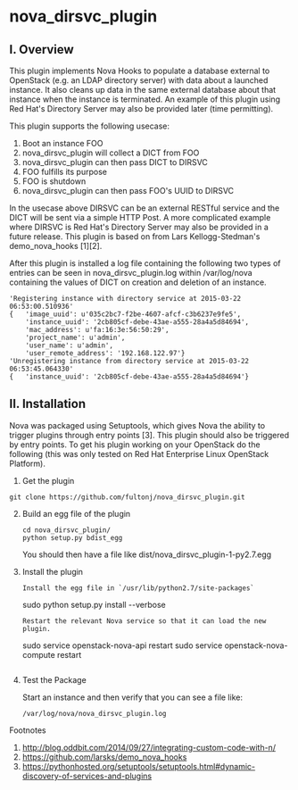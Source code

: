 # nova_dirsvc_plugin

## I. Overview

This plugin implements Nova Hooks to populate a database external to
OpenStack (e.g. an LDAP directory server) with data about a launched 
instance. It also cleans up data in the same external database about
that instance when the instance is terminated. An example of this
plugin using Red Hat's Directory Server may also be provided later 
(time permitting). 

This plugin supports the following usecase: 

1. Boot an instance FOO
2. nova_dirsvc_plugin will collect a DICT from FOO
3. nova_dirsvc_plugin can then pass DICT to DIRSVC 
4. FOO fulfills its purpose 
5. FOO is shutdown
6. nova_dirsvc_plugin can then pass FOO's UUID to DIRSVC

In the usecase above DIRSVC can be an external RESTful service and 
the DICT will be sent via a simple HTTP Post. A more complicated 
example where DIRSVC is Red Hat's Directory Server may also be
provided in a future release. This plugin is based on from Lars
Kellogg-Stedman's demo_nova_hooks [1][2]. 

After this plugin is installed a log file containing the following 
two types of entries can be seen in nova_dirsvc_plugin.log within 
/var/log/nova containing the values of DICT on creation and deletion 
of an instance. 

```
'Registering instance with directory service at 2015-03-22 06:53:00.510936'
{   'image_uuid': u'035c2bc7-f2be-4607-afcf-c3b6237e9fe5',
    'instance_uuid': '2cb805cf-debe-43ae-a555-28a4a5d84694',
    'mac_address': u'fa:16:3e:56:50:29',
    'project_name': u'admin',
    'user_name': u'admin',
    'user_remote_address': '192.168.122.97'}
'Unregistering instance from directory service at 2015-03-22 06:53:45.064330'
{   'instance_uuid': '2cb805cf-debe-43ae-a555-28a4a5d84694'}
```

## II. Installation

Nova was packaged using Setuptools, which gives Nova the ability to
trigger plugins through entry points [3]. This plugin should also be
triggered by entry points. To get his plugin working on your OpenStack 
do the following (this was only tested on Red Hat Enterprise Linux
OpenStack Platform). 

1. Get the plugin
  ```
  git clone https://github.com/fultonj/nova_dirsvc_plugin.git
  ```

2. Build an egg file of the plugin
   ```
   cd nova_dirsvc_plugin/
   python setup.py bdist_egg 
   ```
   You should then have a file like dist/nova_dirsvc_plugin-1-py2.7.egg

3. Install the plugin
   ```
   Install the egg file in `/usr/lib/python2.7/site-packages`
   ```
   sudo python setup.py install --verbose 
   ```
   Restart the relevant Nova service so that it can load the new plugin. 
   ```
   sudo service openstack-nova-api restart
   sudo service openstack-nova-compute restart
   ```

4. Test the Package

   Start an instance and then verify that you can see a file like: 
   ```
   /var/log/nova/nova_dirsvc_plugin.log
   ```

Footnotes

1. http://blog.oddbit.com/2014/09/27/integrating-custom-code-with-n/ 
2. https://github.com/larsks/demo_nova_hooks
3. https://pythonhosted.org/setuptools/setuptools.html#dynamic-discovery-of-services-and-plugins
